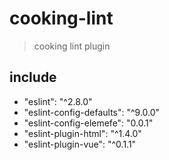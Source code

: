 # cooking-lint
> cooking lint plugin

## include
- "eslint": "^2.8.0"
- "eslint-config-defaults": "^9.0.0"
- "eslint-config-elemefe": "0.0.1"
- "eslint-plugin-html": "^1.4.0"
- "eslint-plugin-vue": "^0.1.1"
